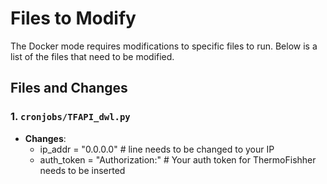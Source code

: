 # Files to Modify

The Docker mode requires modifications to specific files to run. Below is a list of the files that need to be modified.

## Files and Changes

### 1. `cronjobs/TFAPI_dwl.py`
- **Changes**:
  - ip_addr = "0.0.0.0" # line needs to be changed to your IP
  - auth_token = "Authorization:" # Your auth token for ThermoFishher needs to be inserted
